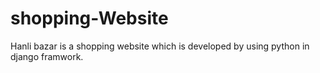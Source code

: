 # shopping-Website
Hanli bazar is a shopping website which is developed by using python in django framwork.
